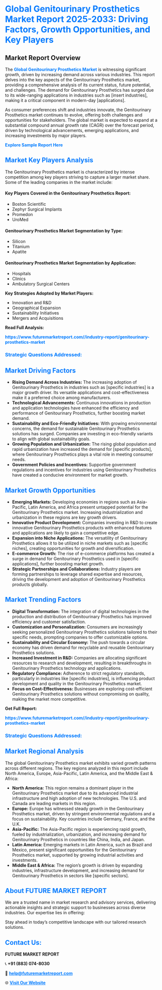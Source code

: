 <h1 style="color: #007BFF;">Global Genitourinary Prosthetics Market Report 2025-2033: Driving Factors, Growth Opportunities, and Key Players</h1>

<section id="overview">
<h2>Market Report Overview</h2>
<p>The <a href="https://www.futuremarketreport.com//industry-report/genitourinary-prosthetics-market" style="color: #007BFF; text-decoration: none;"><strong>Global Genitourinary Prosthetics Market</strong></a> is witnessing significant growth, driven by increasing demand across various industries. This report delves into the key aspects of the Genitourinary Prosthetics market, providing a comprehensive analysis of its current status, future potential, and challenges. The demand for Genitourinary Prosthetics has surged due to its wide-ranging applications in industries such as [insert industries], making it a critical component in modern-day [applications].</p>
<p>As consumer preferences shift and industries innovate, the Genitourinary Prosthetics market continues to evolve, offering both challenges and opportunities for stakeholders. The global market is expected to expand at a substantial compound annual growth rate (CAGR) over the forecast period, driven by technological advancements, emerging applications, and increasing investments by major players.</p>
</section>

<section id="overview">
<p><a href="https://www.futuremarketreport.com//request-sample/reportId=50247" style="color: #007BFF; text-decoration: none;"><strong>Explore Sample Report Here</strong></a></p>
</section>

<section id="key-players">
<h2 style="color: #007BFF;">Market Key Players Analysis</h2>
<p>The Genitourinary Prosthetics market is characterized by intense competition among key players striving to capture a larger market share. Some of the leading companies in the market include:</p>
<h4>Key Players Covered in the Genitourinary Prosthetics Report:</h4>
<ul><li>Boston Scientific</li><li>Zephyr Surgical Implants</li><li>Promedon</li><li>UroMed</li></ul>
<h4>Genitourinary Prosthetics Market Segmentation by Type:</h4>
<ul><li>Silicon</li><li>Titanium</li><li>Apatite</li></ul>

<h4>Genitourinary Prosthetics Market Segmentation by Application:</h4>
<ul><li>Hospitals</li><li>Clinics</li><li>Ambulatory Surgical Centers</li></ul>
<p><strong>Key Strategies Adopted by Market Players:</strong></p>
<ul>
<li>Innovation and R&D</li>
<li>Geographical Expansion</li>
<li>Sustainability Initiatives</li>
<li>Mergers and Acquisitions</li>
</ul>
</section>

<section>
<p><strong>Read Full Analysis: </strong></p><a href="https://www.futuremarketreport.com//industry-report/genitourinary-prosthetics-market" style="color: #007BFF; text-decoration: none;"><strong>https://www.futuremarketreport.com//industry-report/genitourinary-prosthetics-market</strong></a>
<h3 style="color: #007BFF;">Strategic Questions Addressed:</h3>
</section>

<section id="driving-factors">
<h2 style="color: #007BFF;">Market Driving Factors</h2>
<ul>
<li><strong>Rising Demand Across Industries:</strong> The increasing adoption of Genitourinary Prosthetics in industries such as [specific industries] is a major growth driver. Its versatile applications and cost-effectiveness make it a preferred choice among manufacturers.</li>
<li><strong>Technological Advancements:</strong> Continuous innovations in production and application technologies have enhanced the efficiency and performance of Genitourinary Prosthetics, further boosting market demand.</li>
<li><strong>Sustainability and Eco-Friendly Initiatives:</strong> With growing environmental concerns, the demand for sustainable Genitourinary Prosthetics solutions has surged. Companies are investing in eco-friendly variants to align with global sustainability goals.</li>
<li><strong>Growing Population and Urbanization:</strong> The rising global population and rapid urbanization have increased the demand for [specific products], where Genitourinary Prosthetics plays a vital role in meeting consumer needs.</li>
<li><strong>Government Policies and Incentives:</strong> Supportive government regulations and incentives for industries using Genitourinary Prosthetics have created a conducive environment for market growth.</li>
</ul>
</section>

<section id="growth-opportunities">
<h2 style="color: #007BFF;">Market Growth Opportunities</h2>
<ul>
<li><strong>Emerging Markets:</strong> Developing economies in regions such as Asia-Pacific, Latin America, and Africa present untapped potential for the Genitourinary Prosthetics market. Increasing industrialization and urbanization in these regions are key growth drivers.</li>
<li><strong>Innovative Product Development:</strong> Companies investing in R&D to create innovative Genitourinary Prosthetics products with enhanced features and applications are likely to gain a competitive edge.</li>
<li><strong>Expansion into Niche Applications:</strong> The versatility of Genitourinary Prosthetics allows it to be utilized in niche markets such as [specific niches], creating opportunities for growth and diversification.</li>
<li><strong>E-commerce Growth:</strong> The rise of e-commerce platforms has created a surge in demand for Genitourinary Prosthetics used in [specific applications], further boosting market growth.</li>
<li><strong>Strategic Partnerships and Collaborations:</strong> Industry players are forming partnerships to leverage shared expertise and resources, driving the development and adoption of Genitourinary Prosthetics products globally.</li>
</ul>
</section>

<section id="trending-factors">
<h2 style="color: #007BFF;">Market Trending Factors</h2>
<ul>
<li><strong>Digital Transformation:</strong> The integration of digital technologies in the production and distribution of Genitourinary Prosthetics has improved efficiency and customer satisfaction.</li>
<li><strong>Customization and Personalization:</strong> Consumers are increasingly seeking personalized Genitourinary Prosthetics solutions tailored to their specific needs, prompting companies to offer customizable options.</li>
<li><strong>Sustainability and Circular Economy:</strong> The push towards a circular economy has driven demand for recyclable and reusable Genitourinary Prosthetics solutions.</li>
<li><strong>Increased Investment in R&D:</strong> Companies are allocating significant resources to research and development, resulting in breakthroughs in Genitourinary Prosthetics technology and applications.</li>
<li><strong>Regulatory Compliance:</strong> Adherence to strict regulatory standards, particularly in industries like [specific industries], is influencing product development and quality in the Genitourinary Prosthetics market.</li>
<li><strong>Focus on Cost-Effectiveness:</strong> Businesses are exploring cost-efficient Genitourinary Prosthetics solutions without compromising on quality, making the market more competitive.</li>
</ul>
</section>

<section>
<p><strong>Get Full Report: </strong></p><a href="https://www.futuremarketreport.com//industry-report/genitourinary-prosthetics-market" style="color: #007BFF; text-decoration: none;"><strong>https://www.futuremarketreport.com//industry-report/genitourinary-prosthetics-market</strong></a>
<h3 style="color: #007BFF;">Strategic Questions Addressed:</h3>
</section>


<section id="regional-analysis">
<h2 style="color: #007BFF;">Market Regional Analysis</h2>
<p>The global Genitourinary Prosthetics market exhibits varied growth patterns across different regions. The key regions analyzed in this report include North America, Europe, Asia-Pacific, Latin America, and the Middle East & Africa:</p>
<ul>
<li><strong>North America:</strong> This region remains a dominant player in the Genitourinary Prosthetics market due to its advanced industrial infrastructure and high adoption of new technologies. The U.S. and Canada are leading markets in this region.</li>
<li><strong>Europe:</strong> Europe has witnessed steady growth in the Genitourinary Prosthetics market, driven by stringent environmental regulations and a focus on sustainability. Key countries include Germany, France, and the U.K.</li>
<li><strong>Asia-Pacific:</strong> The Asia-Pacific region is experiencing rapid growth, fueled by industrialization, urbanization, and increasing demand for Genitourinary Prosthetics in countries like China, India, and Japan.</li>
<li><strong>Latin America:</strong> Emerging markets in Latin America, such as Brazil and Mexico, present significant opportunities for the Genitourinary Prosthetics market, supported by growing industrial activities and investments.</li>
<li><strong>Middle East & Africa:</strong> The region’s growth is driven by expanding industries, infrastructure development, and increasing demand for Genitourinary Prosthetics in sectors like [specific sectors].</li>
</ul>
</section>

<footer>
<h2 style="color: #007BFF;">About FUTURE MARKET REPORT</h2>
<p>We are a trusted name in market research and advisory services, delivering actionable insights and strategic support to businesses across diverse industries. Our expertise lies in offering:</p>

<p>Stay ahead in today’s competitive landscape with our tailored research solutions.</p>

<h2 style="color: #007BFF;">Contact Us:</h2>
<p><strong>FUTURE MARKET REPORT</strong></p>
<p>📞 <strong>+91 (883) 074-8030</strong></p>
<p>📧 <strong><a href="mailto:help@futuremarketreport.com" style="color: #007BFF;">help@futuremarketreport.com</a></strong></p>
<p>🌐 <strong><a href="https://www.futuremarketreport.com/" style="color: #007BFF;">Visit Our Website</a></strong></p>
</footer>
